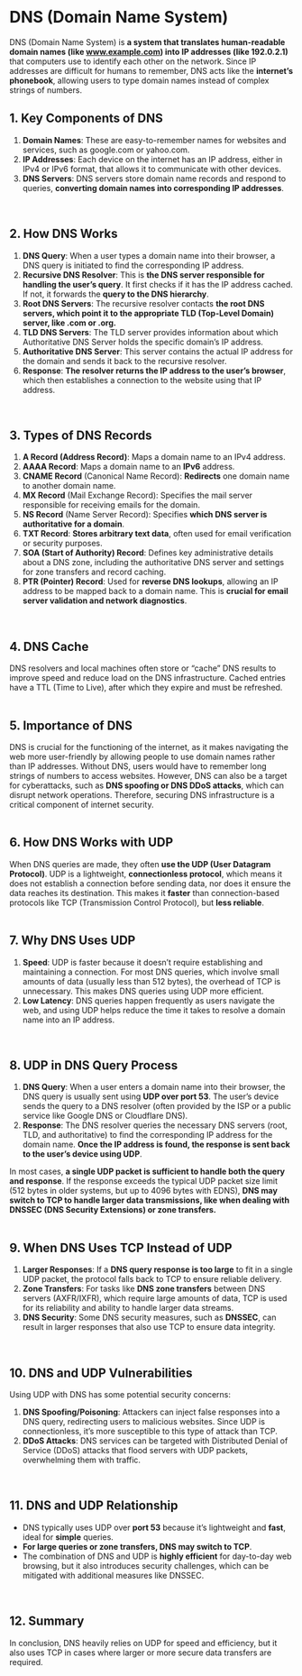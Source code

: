 <br>

# DNS (Domain Name System)
DNS (Domain Name System) is **a system that translates human-readable domain names (like www.example.com) into IP addresses (like 192.0.2.1)** that computers use to identify each other on the network. Since IP addresses are difficult for humans to remember, DNS acts like the **internet’s phonebook**, allowing users to type domain names instead of complex strings of numbers.

## 1. Key Components of DNS
1. **Domain Names**: These are easy-to-remember names for websites and services, such as google.com or yahoo.com.
2. **IP Addresses**: Each device on the internet has an IP address, either in IPv4 or IPv6 format, that allows it to communicate with other devices.
3. **DNS Servers**: DNS servers store domain name records and respond to queries, **converting domain names into corresponding IP addresses**.  
<br>

## 2. How DNS Works
1. **DNS Query**: When a user types a domain name into their browser, a DNS query is initiated to find the corresponding IP address.
2. **Recursive DNS Resolver**: This is **the DNS server responsible for handling the user’s query**. It first checks if it has the IP address cached. If not, it forwards the **query to the DNS hierarchy**.
3. **Root DNS Servers**: The recursive resolver contacts **the root DNS servers, which point it to the appropriate TLD (Top-Level Domain) server, like .com or .org.**
4. **TLD DNS Servers**: The TLD server provides information about which Authoritative DNS Server holds the specific domain’s IP address.
5. **Authoritative DNS Server**: This server contains the actual IP address for the domain and sends it back to the recursive resolver.
6. **Response**: **The resolver returns the IP address to the user’s browser**, which then establishes a connection to the website using that IP address.  
<br>

## 3. Types of DNS Records
1. **A Record (Address Record)**: Maps a domain name to an IPv4 address.
2. **AAAA Record**: Maps a domain name to an **IPv6** address.
3. **CNAME Record** (Canonical Name Record): **Redirects** one domain name to another domain name.
4. **MX Record** (Mail Exchange Record): Specifies the mail server responsible for receiving emails for the domain.
5. **NS Record** (Name Server Record): Specifies **which DNS server is authoritative for a domain**.
6. **TXT Record**: **Stores arbitrary text data**, often used for email verification or security purposes.
7. **SOA (Start of Authority) Record**: Defines key administrative details about a DNS zone, including the authoritative DNS server and settings for zone transfers and record caching.
9. **PTR (Pointer) Record**: Used for **reverse DNS lookups**, allowing an IP address to be mapped back to a domain name. This is **crucial for email server validation and network diagnostics**.  
<br>

## 4. DNS Cache
DNS resolvers and local machines often store or “cache” DNS results to improve speed and reduce load on the DNS infrastructure. Cached entries have a TTL (Time to Live), after which they expire and must be refreshed.  
<br>

## 5. Importance of DNS
DNS is crucial for the functioning of the internet, as it makes navigating the web more user-friendly by allowing people to use domain names rather than IP addresses. Without DNS, users would have to remember long strings of numbers to access websites.
However, DNS can also be a target for cyberattacks, such as **DNS spoofing or DNS DDoS attacks**, which can disrupt network operations. Therefore, securing DNS infrastructure is a critical component of internet security.  
<br>

## 6. How DNS Works with UDP
When DNS queries are made, they often **use the UDP (User Datagram Protocol)**. UDP is a lightweight, **connectionless protocol**, which means it does not establish a connection before sending data, nor does it ensure the data reaches its destination. This makes it **faster** than connection-based protocols like TCP (Transmission Control Protocol), but **less reliable**.  
<br>

## 7. Why DNS Uses UDP
1. **Speed**: UDP is faster because it doesn’t require establishing and maintaining a connection. For most DNS queries, which involve small amounts of data (usually less than 512 bytes), the overhead of TCP is unnecessary. This makes DNS queries using UDP more efficient.
2. **Low Latency**: DNS queries happen frequently as users navigate the web, and using UDP helps reduce the time it takes to resolve a domain name into an IP address.  
<br>

## 8. UDP in DNS Query Process
1. **DNS Query**: When a user enters a domain name into their browser, the DNS query is usually sent using **UDP over port 53**. The user’s device sends the query to a DNS resolver (often provided by the ISP or a public service like Google DNS or Cloudflare DNS).
2. **Response**: The DNS resolver queries the necessary DNS servers (root, TLD, and authoritative) to find the corresponding IP address for the domain name. **Once the IP address is found, the response is sent back to the user’s device using UDP**.

In most cases, **a single UDP packet is sufficient to handle both the query and response**. If the response exceeds the typical UDP packet size limit (512 bytes in older systems, but up to 4096 bytes with EDNS), **DNS may switch to TCP to handle larger data transmissions, like when dealing with DNSSEC (DNS Security Extensions) or zone transfers.**  
<br>

## 9. When DNS Uses TCP Instead of UDP
1. **Larger Responses**: If a **DNS query response is too large** to fit in a single UDP packet, the protocol falls back to TCP to ensure reliable delivery.
2. **Zone Transfers**: For tasks like **DNS zone transfers** between DNS servers (AXFR/IXFR), which require large amounts of data, TCP is used for its reliability and ability to handle larger data streams.
3. **DNS Security**: Some DNS security measures, such as **DNSSEC**, can result in larger responses that also use TCP to ensure data integrity.  
<br>

## 10. DNS and UDP Vulnerabilities
Using UDP with DNS has some potential security concerns:
1. **DNS Spoofing/Poisoning**: Attackers can inject false responses into a DNS query, redirecting users to malicious websites. Since UDP is connectionless, it’s more susceptible to this type of attack than TCP.
2. **DDoS Attacks**: DNS services can be targeted with Distributed Denial of Service (DDoS) attacks that flood servers with UDP packets, overwhelming them with traffic.  
<br>

## 11. DNS and UDP Relationship
- DNS typically uses UDP over **port 53** because it’s lightweight and **fast**, ideal for **simple** queries.
- **For large queries or zone transfers, DNS may switch to TCP**.
- The combination of DNS and UDP is **highly efficient** for day-to-day web browsing, but it also introduces security challenges, which can be mitigated with additional measures like DNSSEC.  
<br>

## 12. Summary
In conclusion, DNS heavily relies on UDP for speed and efficiency, but it also uses TCP in cases where larger or more secure data transfers are required.  
<br>